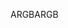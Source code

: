 <span data-ttu-id="407dc-101">ARGB</span><span class="sxs-lookup"><span data-stu-id="407dc-101">ARGB</span></span>